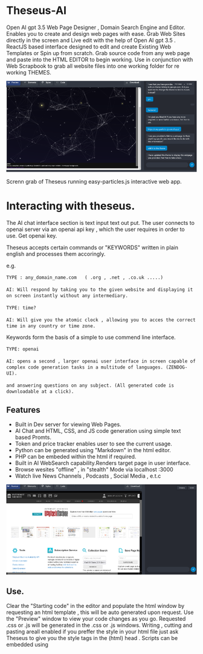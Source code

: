 # Theseus-AI

Open AI gpt 3.5 Web Page Designer , Domain Search Engine and Editor. Enables you to create and design web pages with ease.
Grab Web Sites directly in the screen and Live edit with the help of Open AI gpt 3.5 .
ReactJS  based interface designed to edit and create Existing Web Templates or Spin up from scratch.
Grab source code  from any web page and paste into the HTML EDITOR to begin working.
Use in conjunction with Web Scrapbook to grab all website files into one working folder for re working THEMES.

<img src="./public/particles.png" alt="">

Screnn grab of Theseus running  easy-particles.js interactive web app.

# Interacting with theseus.

The AI chat interface section is text input text out put.
The user connects to openai server via an openai api key , which the user requires in order to use.
Get openai key.

Theseus accepts certain commands or "KEYWORDS" written in plain english and processes them accoringly.

e.g.
```
TYPE : any_domain_name.com   ( .org , .net , .co.uk .....)

AI: Will respond by taking you to the given website and displaying it on screen instantly without any intermediary.

TYPE: time?

AI: Will give you the atomic clock , allowing you to acces the correct time in any country or time zone.
```

Keywords form the basis of a simple to use commend line interface.
```
TYPE: openai

AI: opens a second , larger openai user interface in screen capable of complex code generation tasks in a multitude of languages. (ZENDOG-UI).

and answering questions on any subject. (All generated code is downloadable at a click).
```
## Features
- Built in Dev server for viewing Web Pages. 
- AI Chat and HTML, CSS, and JS code generation using simple text based Promts.
- Token and price tracker enables user to see the current usage.
-  Python can be generated using "Markdown" in the html editor.
-  PHP can be embeded within the html if required.
-  Built in AI WebSearch capability.Renders target page in user interface.
-  Browse wesites "offline" , in "stealth" Mode via localhost :3000
-  Watch live News Channels , Podcasts , Social Media , e.t.c

  <img src="./public/wayback.png" alt="">


## Use.
Clear the "Starting code" in the editor and populate the html window by requesting an html template , this will be auto generated upon request.
Use the "Preview" window to view your code changes as you go.
Requested .css or .js will be generated in the .css or .js windows. Writing , cutting and pasting areall enabled if you preffer the style in your
html file just ask Theseus to give you the style tags in the (html) head . 
Scripts can be embedded using <script> tags , again just request the tags via the chat text box.
Theseus is capable of generating javascript for a multitude of purposes.
Ask for img tags and useful urls. Links , iframes e.t.c to populate the web page as desired.
Good quality Web pages can be spun up in no time.
When you are happy - Click the download button.
Job Done !

<img src="./public/zh.png" alt="">


#Example Search:

Search direct , Instant Search. via domain name.

Just Type a DOMAIN NANE to go to the web page.

e.g 

    TYPE: rt.com
    RESULT: Interactive Live news channal is rendered.Stream Live News.
    TYPE: gutenburg.org
    RESULT: Selection of 70,000 e-books for DOWNLOAD.

    Use any existing domain name for instant search...

## Get Started.
To use Theseus-AI just:

1. Clone the repo.
2. Run `npm install` to install the dependencies.
3. Run `npm start` to start the dev server.
4. Access `http://localhost:3000` in your web browser.

Once you've set up the tool, you can begin constructing your webpage by interacting with the AI via the chat feature located in the sidebar.
Next, you have the option to personalize the HTML, CSS, and JavaScript code utilizing the built-in code editor.

<img src="./public/rt.png" alt="">


#Credits
Respect due : Carlos Sansón , mojo , zendog , mulciber . 

